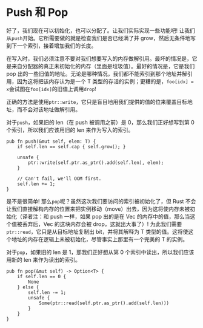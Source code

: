 # Push 和 Pop

好了，我们现在可以初始化，也可以分配了。让我们实际实现一些功能吧! 让我们从`push`开始。它所需要做的就是检查我们是否已经满了并 grow，然后无条件地写到下一个索引，接着增加我们的长度。

在写入时，我们必须注意不要对我们想要写入的内存做解引用。最坏的情况是，它是来自分配器的真正未初始化的内存（里面是垃圾值）。最好的情况是，它是我们 pop 出的一些旧值的地址。无论是哪种情况，我们都不能索引到那个地址并解引用，因为这将把该内存认为是一个 T 类型的存活的实例；更糟的是，`foo[idx] = x`会试图在`foo[idx]`的旧值上调用`drop`!

正确的方法是使用`ptr::write`，它只是盲目地用我们提供的值的位来覆盖目标地址，而不会对该地址做解引用。

对于`push`，如果旧的 len（在 push 被调用之前）是 0，那么我们正好想写到第 0 个索引，所以我们应该用旧的 len 来作为写入的索引。

<!-- ignore: simplified code -->
```rust,ignore
pub fn push(&mut self, elem: T) {
    if self.len == self.cap { self.grow(); }

    unsafe {
        ptr::write(self.ptr.as_ptr().add(self.len), elem);
    }

    // Can't fail, we'll OOM first.
    self.len += 1;
}
```

是不是很简单! 那么`pop`呢？虽然这次我们要访问的索引被初始化了，但 Rust 不会让我们直接解构内存的位置来把实例移动（move）出去，因为这将使内存未被初始化（译者注：和 push 一样，如果 pop 出的是在 Vec 的内存中的值，那么当这个值被丢弃后，Vec 的这块内存会被 drop，这就出大事了）! 为此我们需要`ptr::read`，它只是从目标地址复制出 bit，并将其解释为 T 类型的值。这将使这个地址的内存在逻辑上未被初始化，尽管事实上那里有一个完美的 T 的实例。

对于`pop`，如果旧的 len 是 1，那我们正好想从第 0 个索引中读出，所以我们应该用新的 len 来作为读出的索引。

<!-- ignore: simplified code -->
```rust,ignore
pub fn pop(&mut self) -> Option<T> {
    if self.len == 0 {
        None
    } else {
        self.len -= 1;
        unsafe {
            Some(ptr::read(self.ptr.as_ptr().add(self.len)))
        }
    }
}
```
